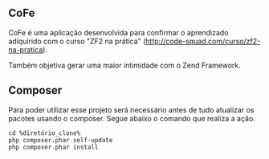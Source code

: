 CoFe
----

CoFe é uma aplicação desenvolvida para confirmar o aprendizado adiquirido com o 
curso "ZF2 na prática" (http://code-squad.com/curso/zf2-na-pratica).

Também objetiva gerar uma maior intimidade com o Zend Framework.

Composer
--------

Para poder utilizar esse projeto será necessário antes de tudo atualizar os pacotes
usando o composer. Segue abaixo o comando que realiza a ação.

    cd %diretório_clone%
    php composer.phar self-update
    php composer.phar install